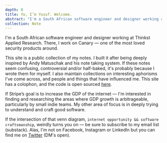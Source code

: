 ```yaml
---
depth: 0
title: Yo, I’m Yusuf. Welcome.
abstract: "I'm a South African software engineer and designer working at Thinkst Applied Research. There, I work on Canary — one of the most loved security products around. If Stripe's goal is to increase the GDP of the internet — I'm interested in finding and researching the areas where GDP growth is arbitrageable by small indie teams. My other area of focus is in deeply trying to understand and craft great software."
collection: Note
---
```

I'm a South African software engineer and designer working at Thinkst Applied Research. There, I work on <inter-link href="canary">Canary</inter-link> — one of the most loved security products around.

This site is a public <inter-link href="notes">collection of my notes</inter-link>. I built it after being deeply inspired by <inter-link href="andy-matuschaks-note-taking-system">Andy Matuschak and his note taking system</inter-link>. If these notes seem confusing, controversial and/or half-baked, it's probably because I wrote them for myself. I also maintain collections on <inter-link href="aphorisms">interesting aphorisms</inter-link> I've come across, and <inter-link href="influences">people and things that have influenced me</inter-link>. This site has a <inter-link href="colophon">colophon</inter-link>, and the code is open sourced [here](https://github.com/ycparak/ycparak.com).

If Stripe’s goal is to increase the GDP of the internet — I'm interested in finding and researching the areas where GDP growth is arbitrageable, particularly by small indie teams. My other area of focus is in deeply trying to understand and craft <inter-link href="good-software">good software</inter-link>.

If the intersection of that venn diagram, `internet opportunity && software craftsmanship`, weirdly turns you on — be sure to subscribe to my email list (substack). Alas, I'm not on Facebook, Instagram or LinkedIn but you can find me on [Twitter](https://twitter.com/ycparak) (DM's open).

<newsletter-form></newsletter-form>
